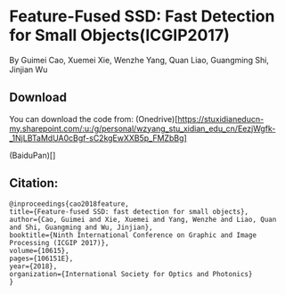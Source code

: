 # Feature-Fused SSD: Fast Detection for Small Objects(ICGIP2017)

By Guimei Cao, Xuemei Xie, Wenzhe Yang, Quan Liao, Guangming Shi, Jinjian Wu

## Download

You can download the code from:
(Onedrive)[https://stuxidianeducn-my.sharepoint.com/:u:/g/personal/wzyang_stu_xidian_edu_cn/EezjWgfk-_1NjLBTaMdUA0cBgf-sC2kgEwXXB5p_FMZbBg]

(BaiduPan)[]

## Citation:

    @inproceedings{cao2018feature,
    title={Feature-fused SSD: fast detection for small objects},
    author={Cao, Guimei and Xie, Xuemei and Yang, Wenzhe and Liao, Quan and Shi, Guangming and Wu, Jinjian},
    booktitle={Ninth International Conference on Graphic and Image Processing (ICGIP 2017)},
    volume={10615},
    pages={106151E},
    year={2018},
    organization={International Society for Optics and Photonics}
    }
